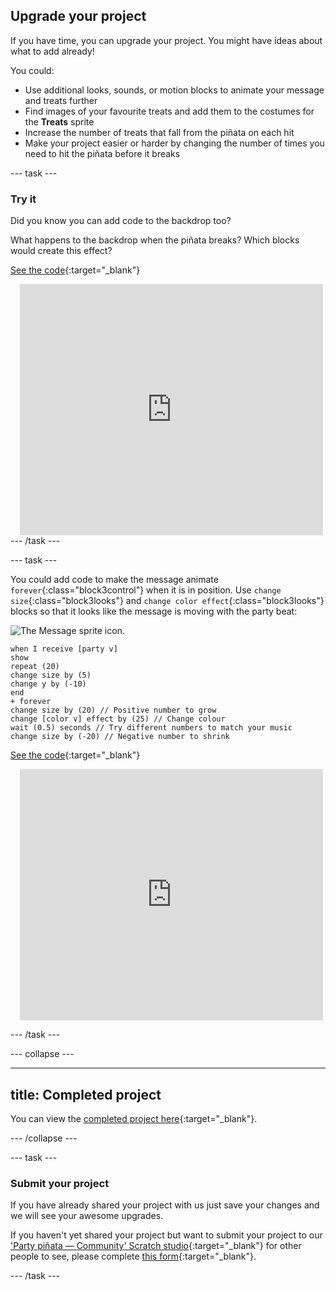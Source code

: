 ## Upgrade your project

If you have time, you can upgrade your project. You might have ideas about what to add already! 

You could:

+ Use additional looks, sounds, or motion blocks to animate your message and treats further
+ Find images of your favourite treats and add them to the costumes for the **Treats** sprite
+ Increase the number of treats that fall from the piñata on each hit
+ Make your project easier or harder by changing the number of times you need to hit the piñata before it breaks

--- task ---
### Try it
<div style="display: flex; flex-wrap: wrap">
<div style="flex-basis: 175px; flex-grow: 1">  
Did you know you can add code to the backdrop too?

What happens to the backdrop when the piñata breaks? Which blocks would create this effect? 

[See the code](https://scratch.mit.edu/projects/653771814/){:target="_blank"}

</div>
<div class="scratch-preview" style="margin-left: 15px;">
  <iframe allowtransparency="true" width="485" height="402" src="https://scratch.mit.edu/projects/embed/653771814/?autostart=false" frameborder="0"></iframe>
</div>
</div>
--- /task ---

--- task ---

You could add code to make the message animate `forever`{:class="block3control"} when it is in position. Use `change size`{:class="block3looks"} and `change color effect`{:class="block3looks"} blocks so that it looks like the message is moving with the party beat: 

![The Message sprite icon.](images/message-sprite.png)

```blocks3
when I receive [party v]
show
repeat (20)
change size by (5)
change y by (-10)
end
+ forever
change size by (20) // Positive number to grow
change [color v] effect by (25) // Change colour
wait (0.5) seconds // Try different numbers to match your music
change size by (-20) // Negative number to shrink
```

[See the code](https://scratch.mit.edu/projects/656332454/){:target="_blank"}

<div class="scratch-preview" style="margin-left: 15px;">
  <iframe allowtransparency="true" width="485" height="402" src="https://scratch.mit.edu/projects/embed/656332454/?autostart=false" frameborder="0"></iframe>
</div>

--- /task ---

--- collapse ---

---
title: Completed project
---

You can view the [completed project here](https://scratch.mit.edu/projects/649873783/){:target="_blank"}.

--- /collapse ---

--- task ---

### Submit your project

If you have already shared your project with us just save your changes and we will see your awesome upgrades. 

If you haven't yet shared your project but want to submit your project to our ['Party piñata — Community' Scratch studio](https://scratch.mit.edu/studios/31111242){:target="_blank"} for other people to see, please complete [this form](https://form.raspberrypi.org/f/community-project-submissions){:target="_blank"}.

--- /task ---
